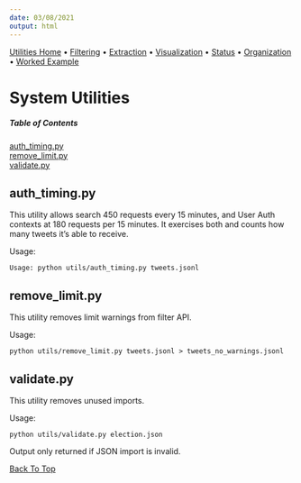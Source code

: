 ```yaml
---
date: 03/08/2021
output: html
---
```

[Utilities Home](utilities.md) • [Filtering](filtering.md) • [Extraction](extraction.md) • [Visualization](visualization.md) • [Status](status.md) • [Organization](organization.md) • [Worked Example](workedex.md)

# System Utilities

##### Table of Contents  
[auth_timing.py](#auth_timing.py)  
[remove_limit.py](#remove_limit.py)  
[validate.py](#validate.py)  

<a name="auth_timing.py"/>

## auth_timing.py
This utility allows search 450 requests every 15 minutes, and User Auth contexts at 180 requests per 15 minutes. It exercises both and counts how many tweets it’s able to receive.

Usage:

    Usage: python utils/auth_timing.py tweets.jsonl 

<a name="remove_limit.py"/>

## remove_limit.py
This utility removes limit warnings from filter API.

Usage: 

    python utils/remove_limit.py tweets.jsonl > tweets_no_warnings.jsonl
    
<a name="validate.py"/>

## validate.py
This utility removes unused imports.

Usage: 

    python utils/validate.py election.json
    
Output only returned if JSON import is invalid.


[Back To Top](#system-utilities)
